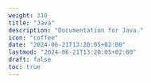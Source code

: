 ```yaml
---
weight: 310
title: "Java"
description: "Documentation for Java."
icon: "coffee"
date: "2024-06-21T13:20:05+02:00"
lastmod: "2024-06-21T13:20:05+02:00"
draft: false
toc: true
---
```

